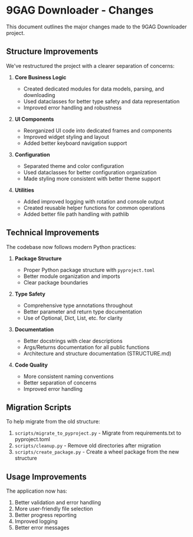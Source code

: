 # 9GAG Downloader - Changes

This document outlines the major changes made to the 9GAG Downloader project.

## Structure Improvements

We've restructured the project with a clearer separation of concerns:

1. **Core Business Logic**
   - Created dedicated modules for data models, parsing, and downloading
   - Used dataclasses for better type safety and data representation
   - Improved error handling and robustness

2. **UI Components**
   - Reorganized UI code into dedicated frames and components
   - Improved widget styling and layout
   - Added better keyboard navigation support

3. **Configuration**
   - Separated theme and color configuration
   - Used dataclasses for better configuration organization
   - Made styling more consistent with better theme support

4. **Utilities**
   - Added improved logging with rotation and console output
   - Created reusable helper functions for common operations
   - Added better file path handling with pathlib

## Technical Improvements

The codebase now follows modern Python practices:

1. **Package Structure**
   - Proper Python package structure with `pyproject.toml`
   - Better module organization and imports
   - Clear package boundaries

2. **Type Safety**
   - Comprehensive type annotations throughout
   - Better parameter and return type documentation
   - Use of Optional, Dict, List, etc. for clarity

3. **Documentation**
   - Better docstrings with clear descriptions
   - Args/Returns documentation for all public functions
   - Architecture and structure documentation (STRUCTURE.md)

4. **Code Quality**
   - More consistent naming conventions
   - Better separation of concerns
   - Improved error handling

## Migration Scripts

To help migrate from the old structure:

1. `scripts/migrate_to_pyproject.py` - Migrate from requirements.txt to pyproject.toml
2. `scripts/cleanup.py` - Remove old directories after migration
3. `scripts/create_package.py` - Create a wheel package from the new structure

## Usage Improvements

The application now has:

1. Better validation and error handling
2. More user-friendly file selection
3. Better progress reporting
4. Improved logging
5. Better error messages
